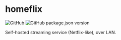 # homeflix

![GitHub](https://img.shields.io/github/license/federico-dondi/homeflix)
![GitHub package.json version](https://img.shields.io/github/package-json/v/federico-dondi/homeflix)

Self-hosted streaming service (Netflix-like), over LAN.
